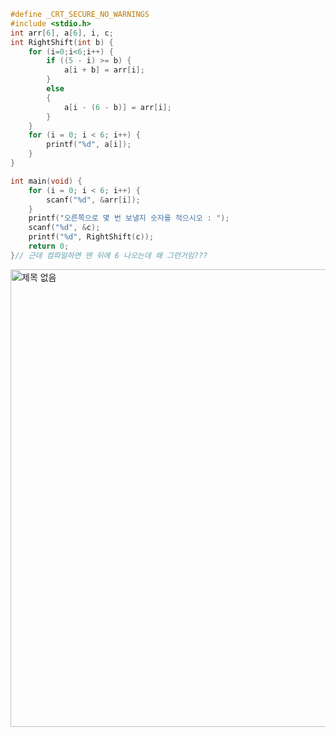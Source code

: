 ```c
#define _CRT_SECURE_NO_WARNINGS
#include <stdio.h>
int arr[6], a[6], i, c;
int RightShift(int b) {
	for (i=0;i<6;i++) {
		if ((5 - i) >= b) {
			a[i + b] = arr[i];
		}
		else
		{
			a[i - (6 - b)] = arr[i];
		}
	}
	for (i = 0; i < 6; i++) {
		printf("%d", a[i]);
	}
}

int main(void) {
	for (i = 0; i < 6; i++) {
		scanf("%d", &arr[i]);
	}
	printf("오른쪽으로 몇 번 보낼지 숫자를 적으시오 : ");
	scanf("%d", &c);
	printf("%d", RightShift(c));
	return 0;
}// 근데 컴파일하면 맨 뒤에 6 나오는데 왜 그런거임???
```
<img width="732" alt="제목 없음" src="https://user-images.githubusercontent.com/81066580/124296820-59e93d80-db95-11eb-9cd6-9e516abc6c39.png">
